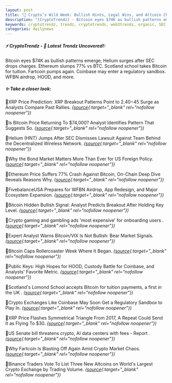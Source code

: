 ```yaml
---
layout: post
title: "🌅 Crypto’s Wild Week: Bullish Hints, Legal Wins, and Altcoin Chaos"
description: "[CryptoTrendz] - Bitcoin eyes $74K as bullish patterns emerge; Helium surges after SEC drops charges. Ethereum slumps 77% vs BTC. Scotland school takes Bitcoin for tuition. Fartcoin pumps again. Coinbase may enter a regulatory sandbox. WFBN airdrop, HOOD, and more."
keywords: cryptotrendz, trendz, cryptotrends, web3trends, organic, SEC, Analyst, XRP, Crypto, Bitcoin, AI, Trading, Market, UK, Warren, Altcoins
categories: dailynews
---
```


##### ⚡ CryptoTrendz - 📌 *Latest Trendz Uncovered!:*

Bitcoin eyes $74K as bullish patterns emerge; Helium surges after SEC drops charges. Ethereum slumps 77% vs BTC. Scotland school takes Bitcoin for tuition. Fartcoin pumps again. Coinbase may enter a regulatory sandbox. WFBN airdrop, HOOD, and more.

##### ✨ *Take a closer look:*


🔹XRP Price Prediction: XRP Breakout Patterns Point to $2.40-$45 Surge as Analysts Compare Past Rallies. *([source](https://s.avyag.com/52bv){:target="_blank" rel="nofollow noopener"})*

🔹Is Bitcoin Price Returning To $74,000? Analyst Identifies Pattern That Suggests So. *([source](https://s.avyag.com/w6ms){:target="_blank" rel="nofollow noopener"})*

🔹Helium (HNT) Jumps After SEC Dismisses Lawsuit Against Team Behind the Decentralized Wireless Network. *([source](https://s.avyag.com/sr3b){:target="_blank" rel="nofollow noopener"})*

🔹Why the Bond Market Matters More Than Ever for US Foreign Policy. *([source](https://s.avyag.com/tx96){:target="_blank" rel="nofollow noopener"})*

🔹Ethereum Price Suffers 77% Crash Against Bitcoin, On-Chain Deep Dive Reveals Reasons Why. *([source](https://s.avyag.com/lxug){:target="_blank" rel="nofollow noopener"})*

🔹FivebalanceUSA Prepares for WFBN Airdrop, App Redesign, and Major Ecosystem Expansion. *([source](https://s.avyag.com/xt76){:target="_blank" rel="nofollow noopener"})*

🔹Bitcoin Hidden Bullish Signal: Analyst Predicts Breakout After Holding Key Level. *([source](https://s.avyag.com/1nbs){:target="_blank" rel="nofollow noopener"})*

🔹Crypto gaming and gambling ads 'most expensive' for onboarding users . *([source](https://s.avyag.com/928d){:target="_blank" rel="nofollow noopener"})*

🔹Expert Analyst Warns Bitcoin/VIX Is Not Bullish: Bear Market Signals. *([source](https://s.avyag.com/x4cs){:target="_blank" rel="nofollow noopener"})*

🔹Bitcoin Caps Rollercoaster Week Where It Began. *([source](https://s.avyag.com/bc51){:target="_blank" rel="nofollow noopener"})*

🔹Public Keys: High Hopes for HOOD, Custody Battle for Coinbase, and Analysts' Favorite Metric. *([source](https://s.avyag.com/pvt9){:target="_blank" rel="nofollow noopener"})*

🔹Scotland's Lomond School accepts Bitcoin for tuition payments, a first in the UK . *([source](https://s.avyag.com/u702){:target="_blank" rel="nofollow noopener"})*

🔹Crypto Exchanges Like Coinbase May Soon Get a Regulatory Sandbox to Play In. *([source](https://s.avyag.com/lsg6){:target="_blank" rel="nofollow noopener"})*

🔹XRP Price Flashes Symmetrical Triangle From 2017, A Repeat Could Send It as Flying To $30. *([source](https://s.avyag.com/9ru2){:target="_blank" rel="nofollow noopener"})*

🔹US Senate bill threatens crypto, AI data centers with fees - Report . *([source](https://s.avyag.com/xlxw){:target="_blank" rel="nofollow noopener"})*

🔹Why Fartcoin Is Blasting Off Again Amid Crypto Market Chaos. *([source](https://s.avyag.com/ri9f){:target="_blank" rel="nofollow noopener"})*

🔹Binance Traders Vote To List Three New Altcoins on World's Largest Crypto Exchange by Trading Volume. *([source](https://s.avyag.com/tims){:target="_blank" rel="nofollow noopener"})*
